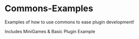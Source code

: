 # Commons-Examples
Examples of how to use commons to ease plugin development!

Includes MiniGames & Basic Plugin Example
